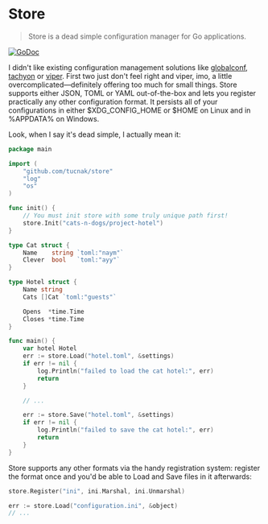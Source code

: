 # Store
>Store is a dead simple configuration manager for Go applications.

[![GoDoc](https://godoc.org/github.com/tucnak/store?status.svg)](https://godoc.org/github.com/tucnak/store)

I didn't like existing configuration management solutions like [globalconf](https://github.com/rakyll/globalconf), [tachyon](https://github.com/vektra/tachyon) or [viper](https://github.com/spf13/viper). First two just don't feel right and viper, imo, a little overcomplicated—definitely offering too much for small things. Store supports either JSON, TOML or YAML out-of-the-box and lets you register practically any other configuration format. It persists all of your configurations in either $XDG_CONFIG_HOME or $HOME on Linux and in %APPDATA%
on Windows.

Look, when I say it's dead simple, I actually mean it:
```go
package main

import (
	"github.com/tucnak/store"
	"log"
	"os"
)

func init() {
	// You must init store with some truly unique path first!
	store.Init("cats-n-dogs/project-hotel")
}

type Cat struct {
	Name    string `toml:"naym"`
	Clever  bool   `toml:"ayy"`
}

type Hotel struct {
	Name string
	Cats []Cat `toml:"guests"`

	Opens  *time.Time
	Closes *time.Time
}

func main() {
	var hotel Hotel
	err := store.Load("hotel.toml", &settings)
	if err != nil {
		log.Println("failed to load the cat hotel:", err)
		return
	}

	// ...

	err := store.Save("hotel.toml", &settings)
	if err != nil {
		log.Println("failed to save the cat hotel:", err)
		return
	}
}
```

Store supports any other formats via the handy registration system: register the format once and you'd be able to Load and Save files in it afterwards:
```go
store.Register("ini", ini.Marshal, ini.Unmarshal)

err := store.Load("configuration.ini", &object)
// ...
```
